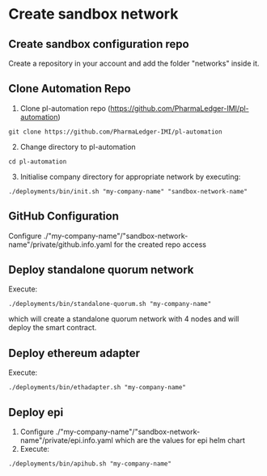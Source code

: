 # Create sandbox network

## Create sandbox configuration repo
Create a repository in your account and add the folder "networks" inside it.

## Clone Automation Repo
1. Clone pl-automation repo (https://github.com/PharmaLedger-IMI/pl-automation)
```shell
git clone https://github.com/PharmaLedger-IMI/pl-automation
```
2. Change directory to pl-automation
```shell
cd pl-automation
```
3. Initialise company directory for appropriate network by executing:
```shell
./deployments/bin/init.sh "my-company-name" "sandbox-network-name" 
```
## GitHub Configuration
Configure ./"my-company-name"/"sandbox-network-name"/private/github.info.yaml for the created repo access

## Deploy standalone quorum network
Execute:
```shell
./deployments/bin/standalone-quorum.sh "my-company-name" 
```
which will create a standalone quorum network with 4 nodes and will deploy the smart contract.
## Deploy ethereum adapter
Execute:
```shell
./deployments/bin/ethadapter.sh "my-company-name" 
```
## Deploy epi
1. Configure ./"my-company-name"/"sandbox-network-name"/private/epi.info.yaml which are the values for epi helm chart
2. Execute:
```shell
./deployments/bin/apihub.sh "my-company-name" 
```
